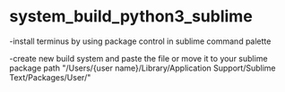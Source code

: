 # system_build_python3_sublime
-install terminus by using package control in sublime command palette

-create new build system and paste the file or move it to your sublime package path "/Users/{user name}/Library/Application Support/Sublime Text/Packages/User/"
